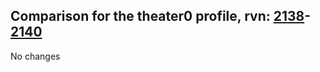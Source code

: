 ## Comparison for the theater0 profile, rvn: [2138](https://github.com/PRO100KatYT/FortniteProfileRevisions/tree/main/profiles/theater0/2138%20theater0.json)-[2140](https://github.com/PRO100KatYT/FortniteProfileRevisions/tree/main/profiles/theater0/2140%20theater0.json)

No changes
